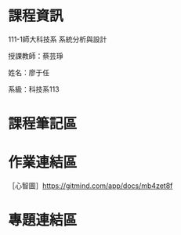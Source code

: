 # 課程資訊

111-1師大科技系 系統分析與設計

授課教師：蔡芸琤

姓名：廖于任

系級：科技系113


 課程筆記區
===========

 作業連結區
===========

［心智圖］https://gitmind.com/app/docs/mb4zet8f

 專題連結區
===========
